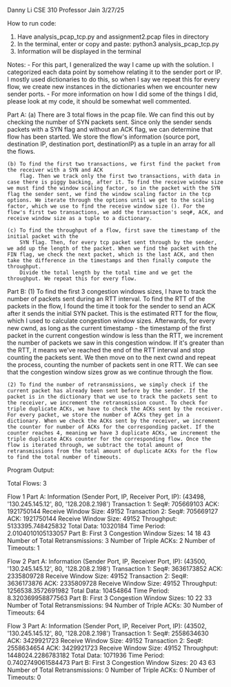 Danny Li
CSE 310
Professor Jain
3/27/25

How to run code:
1. Have analysis_pcap_tcp.py and assignment2.pcap files in directory
2. In the terminal, enter or copy and paste: python3 analysis_pcap_tcp.py
3. Information will be displayed in the terminal

Notes:
    -   For this part, I generalized the way I came up with the solution. I categorized each data
        point by somehow relating it to the sender port or IP. I mostly used dictionaries to do this,
        so when I say we repeat this for every flow, we create new instances in the dictionaries when
        we encounter new sender ports.
    -   For more information on how I did some of the things I did, please look at my code, it should
        be somewhat well commented.

Part A:
    (a) There are 3 total flows in the pcap file. We can find this out by checking the number of SYN
        packets sent. Since only the sender sends packets with a SYN flag and without an ACK flag,
        we can determine that flow has been started. We store the flow's information (source port, destination IP, destination port, destinationIP) as a tuple in an array for all the flows.

    (b) To find the first two transactions, we first find the packet from the receiver with a SYN and ACK
        flag. Then we track only the first two transactions, with data in case there is piggy backing, after it. To find the receive window size we must find the window scaling factor, so in the packet with the SYN flag the sender sent, we find the window scaling factor in the tcp options. We iterate through the options until we get to the scaling factor, which we use to find the receive window size (). For the flow's first two transactions, we add the transaction's seq#, ACK, and receive window size as a tuple to a dictionary.

    (c) To find the throughput of a flow, first save the timestamp of the initial packet with the
        SYN flag. Then, for every tcp packet sent through by the sender, we add up the length of the packet. When we find the packet with the FIN flag, we check the next packet, which is the last ACK, and then take the difference in the timestamps and then finally compute the throughput.
        Divide the total length by the total time and we get the throughput. We repeat this for every flow.


Part B:
    (1) To find the first 3 congestion windows sizes, I have to track the number of packets sent during an RTT interval. To find the RTT of the packets in the flow, I found the time it took for the sender to send an ACK after it sends the initial SYN packet. This is the estimated RTT for the flow, which I used to calculate congestion window sizes. Afterwards, for every new cwnd, as long as the current timestamp - the timestamp of the first packet in the current congestion window is less than the RTT, we increment the number of packets we saw in this congestion window. If it's greater than the RTT, it means we've reached the end of the RTT interval and stop counting the packets sent. We then move on to the next cwnd and repeat the process, counting the number of packets sent in one RTT. We can see that the congestion window sizes grow as we continue through the flow.

    (2) To find the number of retransmissions, we simply check if the current packet has already been sent before by the sender. If the packet is in the dictionary that we use to track the packets sent to the receiver, we increment the retransmission count. To check for triple duplicate ACKs, we have to check the ACKs sent by the receiver. For every packet, we store the number of ACKs they get in a dictionary. When we check the ACKs sent by the receiver, we increment the counter for number of ACKs for the corresponding packet. If the counter reaches 4, meaning we have 3 duplicate ACKs, we increment the triple duplicate ACKs counter for the corresponding flow. Once the flow is iterated through, we subtract the total amount of retransmissions from the total amount of duplicate ACKs for the flow to find the total number of timeouts.



Program Output:

Total Flows: 3

Flow 1
Part A:
Information (Sender Port, IP, Receiver Port, IP): (43498, '130.245.145.12', 80, '128.208.2.198')
Transaction 1: Seq#: 705669103 ACK: 1921750144 Receive Window Size: 49152
Transaction 2: Seq#: 705669127 ACK: 1921750144 Receive Window Size: 49152
Throughput: 5133395.748425832 Total Data: 10320184 Time Period: 2.0104010105133057
Part B:
First 3 Congestion Window Sizes: 14 18 43 
Number of Total Retransmissions: 3
Number of Triple ACKs: 2
Number of Timeouts: 1

Flow 2
Part A:
Information (Sender Port, IP, Receiver Port, IP): (43500, '130.245.145.12', 80, '128.208.2.198')
Transaction 1: Seq#: 3636173852 ACK: 2335809728 Receive Window Size: 49152
Transaction 2: Seq#: 3636173876 ACK: 2335809728 Receive Window Size: 49152
Throughput: 1256538.3572691982 Total Data: 10454864 Time Period: 8.320369958877563
Part B:
First 3 Congestion Window Sizes: 10 22 33 
Number of Total Retransmissions: 94
Number of Triple ACKs: 30
Number of Timeouts: 64

Flow 3
Part A:
Information (Sender Port, IP, Receiver Port, IP): (43502, '130.245.145.12', 80, '128.208.2.198')
Transaction 1: Seq#: 2558634630 ACK: 3429921723 Receive Window Size: 49152
Transaction 2: Seq#: 2558634654 ACK: 3429921723 Receive Window Size: 49152
Throughput: 1448024.2286783182 Total Data: 1071936 Time Period: 0.7402749061584473
Part B:
First 3 Congestion Window Sizes: 20 43 63 
Number of Total Retransmissions: 0
Number of Triple ACKs: 0
Number of Timeouts: 0